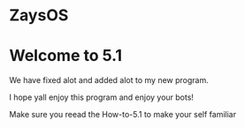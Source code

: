 # ZaysOS
 # Welcome to 5.1
 

We have fixed alot and added alot to my new program.

I hope yall enjoy this program and enjoy your bots!

Make sure you reead the How-to-5.1  to make your self familiar
